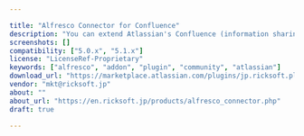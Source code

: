 ```yaml
---

title: "Alfresco Connector for Confluence"
description: "You can extend Atlassian's Confluence (information sharing/collaboration SW) capabilities by integrating with Alfresco Enterprise Content Management system through this add-on. Contents entered via Alfresco connector for Confluence can be viewed as thumbnails or movies without the need to open any Microsoft or Adobe applications. ==================== Installation on Alfresco is not required. It is an add-on to Atlassian Confluence ==================== Owner mkt@ricksoft.jp Versions Enterprise 5.0.x Enterprise 5.1.x License Type Project Page https://en.ricksoft.jp/products/alfresco_connector.php Download Page Alfresco connector for Confluence | Atlassian Marketplace Tags atlassian Component Type Integration Extension Points Installation Products Repository"
screenshots: []
compatibility: ["5.0.x", "5.1.x"]
license: "LicenseRef-Proprietary"
keywords: ["alfresco", "addon", "plugin", "community", "atlassian"]
download_url: "https://marketplace.atlassian.com/plugins/jp.ricksoft.plugins.alfresco-for-confluence/server/overview"
vendor: "mkt@ricksoft.jp"
about: ""
about_url: "https://en.ricksoft.jp/products/alfresco_connector.php"
draft: true

---
```

